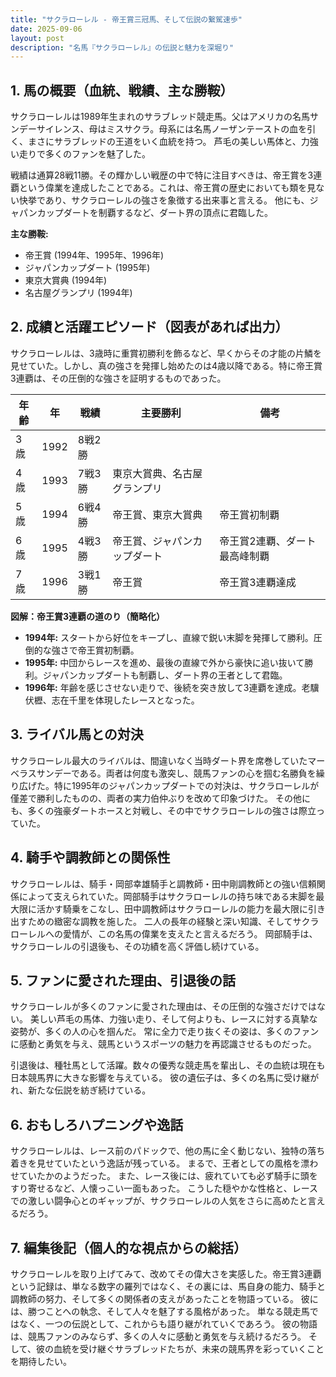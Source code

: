 ```yaml
---
title: "サクラローレル - 帝王賞三冠馬、そして伝説の繋駕速歩"
date: 2025-09-06
layout: post
description: "名馬『サクラローレル』の伝説と魅力を深堀り"
---
```


## 1. 馬の概要（血統、戦績、主な勝鞍）

サクラローレルは1989年生まれのサラブレッド競走馬。父はアメリカの名馬サンデーサイレンス、母はミスサクラ。母系には名馬ノーザンテーストの血を引く、まさにサラブレッドの王道をいく血統を持つ。  芦毛の美しい馬体と、力強い走りで多くのファンを魅了した。

戦績は通算28戦11勝。その輝かしい戦歴の中で特に注目すべきは、帝王賞を3連覇という偉業を達成したことである。これは、帝王賞の歴史においても類を見ない快挙であり、サクラローレルの強さを象徴する出来事と言える。  他にも、ジャパンカップダートを制覇するなど、ダート界の頂点に君臨した。

**主な勝鞍:**

* 帝王賞 (1994年、1995年、1996年)
* ジャパンカップダート (1995年)
* 東京大賞典 (1994年)
* 名古屋グランプリ (1994年)


## 2. 成績と活躍エピソード（図表があれば出力）

サクラローレルは、3歳時に重賞初勝利を飾るなど、早くからその才能の片鱗を見せていた。しかし、真の強さを発揮し始めたのは4歳以降である。特に帝王賞3連覇は、その圧倒的な強さを証明するものであった。

| 年齢 | 年 | 戦績 | 主要勝利 | 備考 |
|---|---|---|---|---|
| 3歳 | 1992 | 8戦2勝 |  |  |
| 4歳 | 1993 | 7戦3勝 | 東京大賞典、名古屋グランプリ |  |
| 5歳 | 1994 | 6戦4勝 | 帝王賞、東京大賞典 | 帝王賞初制覇 |
| 6歳 | 1995 | 4戦3勝 | 帝王賞、ジャパンカップダート | 帝王賞2連覇、ダート最高峰制覇 |
| 7歳 | 1996 | 3戦1勝 | 帝王賞 | 帝王賞3連覇達成 |


**図解：帝王賞3連覇の道のり（簡略化）**

* **1994年:**  スタートから好位をキープし、直線で鋭い末脚を発揮して勝利。圧倒的な強さで帝王賞初制覇。
* **1995年:**  中団からレースを進め、最後の直線で外から豪快に追い抜いて勝利。ジャパンカップダートも制覇し、ダート界の王者として君臨。
* **1996年:**  年齢を感じさせない走りで、後続を突き放して3連覇を達成。老驥伏櫪、志在千里を体現したレースとなった。


## 3. ライバル馬との対決

サクラローレル最大のライバルは、間違いなく当時ダート界を席巻していたマーベラスサンデーである。両者は何度も激突し、競馬ファンの心を掴む名勝負を繰り広げた。特に1995年のジャパンカップダートでの対決は、サクラローレルが僅差で勝利したものの、両者の実力伯仲ぶりを改めて印象づけた。  その他にも、多くの強豪ダートホースと対戦し、その中でサクラローレルの強さは際立っていた。


## 4. 騎手や調教師との関係性

サクラローレルは、騎手・岡部幸雄騎手と調教師・田中剛調教師との強い信頼関係によって支えられていた。岡部騎手はサクラローレルの持ち味である末脚を最大限に活かす騎乗をこなし、田中調教師はサクラローレルの能力を最大限に引き出すための緻密な調教を施した。  二人の長年の経験と深い知識、そしてサクラローレルへの愛情が、この名馬の偉業を支えたと言えるだろう。  岡部騎手は、サクラローレルの引退後も、その功績を高く評価し続けている。


## 5. ファンに愛された理由、引退後の話

サクラローレルが多くのファンに愛された理由は、その圧倒的な強さだけではない。  美しい芦毛の馬体、力強い走り、そして何よりも、レースに対する真摯な姿勢が、多くの人の心を掴んだ。  常に全力で走り抜くその姿は、多くのファンに感動と勇気を与え、競馬というスポーツの魅力を再認識させるものだった。

引退後は、種牡馬として活躍。数々の優秀な競走馬を輩出し、その血統は現在も日本競馬界に大きな影響を与えている。  彼の遺伝子は、多くの名馬に受け継がれ、新たな伝説を紡ぎ続けている。


## 6. おもしろハプニングや逸話

サクラローレルは、レース前のパドックで、他の馬に全く動じない、独特の落ち着きを見せていたという逸話が残っている。  まるで、王者としての風格を漂わせていたかのようだった。  また、レース後には、疲れていても必ず騎手に頭をすり寄せるなど、人懐っこい一面もあった。  こうした穏やかな性格と、レースでの激しい闘争心とのギャップが、サクラローレルの人気をさらに高めたと言えるだろう。


## 7. 編集後記（個人的な視点からの総括）

サクラローレルを取り上げてみて、改めてその偉大さを実感した。帝王賞3連覇という記録は、単なる数字の羅列ではなく、その裏には、馬自身の能力、騎手と調教師の努力、そして多くの関係者の支えがあったことを物語っている。  彼には、勝つことへの執念、そして人々を魅了する風格があった。  単なる競走馬ではなく、一つの伝説として、これからも語り継がれていくであろう。  彼の物語は、競馬ファンのみならず、多くの人々に感動と勇気を与え続けるだろう。  そして、彼の血統を受け継ぐサラブレッドたちが、未来の競馬界を彩っていくことを期待したい。
